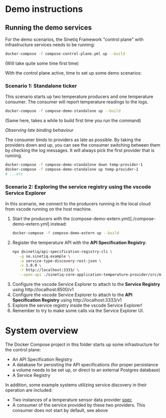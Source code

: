 # Demo instructions
## Running the demo services
For the demo scenarios, the Sinetiq Framework "control plane" with infrastructure services needs to be running:
```bash
docker-compose -f compose-control-plane.yml up --build
```
(Will take quite some time first time)

With the control plane active, time to set up some demo scenarios:
### Scenario 1: Standalone ticker
This scenario starts up two temperature producers and one temperature consumer.
The consumer will report temperature readings to the logs.
```bash
docker-compose -f compose-demo-standalone up --build
```
(Same here, takes a while to build first time you run the command)

_Observing late binding behaviour_

The consumer binds to providers as late as possible. By taking the providers down and up,
you can see the consumer switching between them by checking the log messages. It will always pick the first provider that is running.
```bash
docker-compose -f compose-demo-standalone down temp-provider-1
docker-compose -f compose-demo-standalone up temp-provider-1
# ...etc
```

### Scenario 2: Exploring the service registry using the vscode Service Explorer
In this scenario, we connect to the producers running in the local cloud from vscode running on the host machine.
1. Start the producers with the (compose-demo-extern.yml)[./compose-demo-extern.yml] instead:
    ```bash
    docker-compose -f compose-demo-extern up --build
    ```
2. Register the temperature API with the **API Specification Registry**:
   ```bash
   npx @sinetiq/api-specification-registry-cli \
      -g se.sinetiq.example \
      -a service-type-discovery-rest-json \
      -v 1.0.0 \
      -r http://localhost:3333/ \
      --open-api ./sinetiq-core-application-temperature-provider/src/main/resources/openapi.yaml

   ```
3. Configure the vscode Service Explorer to attach to the **Service Registry** using http://localhost:8500/v1
4. Configure the vscode Service Explorer to attach to the **API Specification Registry** using http://localhost:3333/v1
5. Explore the service registry inside the vscode Service Explorer!
6. Remember to try to make some calls via the Service Explorer UI.

# System overview
The Docker Compose project in this folder starts up some infrastructure for the control plane:
* An API Specification Registry
* A database for persisting the API specifications (for proper persistance a volume needs to be set up,
  or direct to an external Postgres database)
* A Service Registry

In addition, some example systems utilizing service discovery in their operation are included:
* Two instances of a temperature sensor data provider [spec](sinetiq-core-application-temperature-provider/src/main/resources/openapi.yaml)
* A consumer of the service provided by these two providers. This consumer does not start by default, see above